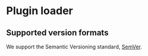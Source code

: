 # Plugin loader

## Supported version formats

We support the Semantic Versioning standard, [SemVer](https://semver.org/).
